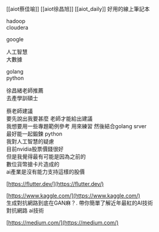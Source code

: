 [[aiot蔡佳喻]]
[[aiot徐昌旭]]
[[aiot_daily]]
好用的線上筆記本  
  
hadoop  
cloudera  
  
google  
  
人工智慧  
大數據  
  
golang  
python  
  
徐昌緒老師推薦  
去產學訓碩士  
  
  
  
蔡老師建議  
要先說出我要甚麼 老師才能給出建議  
我想要用一些專題範例參考 用來練習 然後結合golang srver  
最好能一起鍛鍊 python  
我對人工智慧的疑慮  
目前nvidia股票價錢很好  
但是我覺得最有可能是因為之前的  
數位貨幣搶卡片造成的  
ai產業是沒有能力支持這樣的股價  
  
  
[https://flutter.dev/](https://flutter.dev/)  
  
[https://www.kaggle.com/](https://www.kaggle.com/)  
生成對抗網路到底在GAN麻？. 帶你簡單了解近年最紅的AI技術  
對抗網路 ai技術  
  
[https://medium.com/](https://medium.com/)